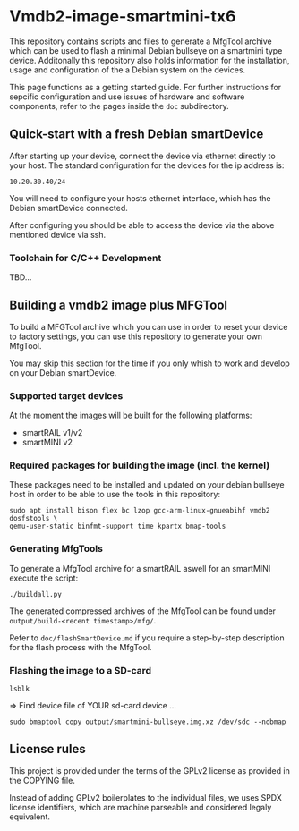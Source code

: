 # Vmdb2-image-smartmini-tx6

This repository contains scripts and files to generate a MfgTool archive which can
be used to flash a minimal Debian bullseye on a smartmini type device. Additonally
this repository also holds information for the installation, usage and configuration
of the a Debian system on the devices.

This page functions as a getting started guide. For further instructions
for sepcific configuration and use issues of hardware and software components, refer
to the pages inside the `doc` subdirectory.

## Quick-start with a fresh Debian smartDevice

After starting up your device, connect the device via ethernet directly to your host. The standard
configuration for the devices for the ip address is:

    10.20.30.40/24

You will need to configure your hosts ethernet interface, which has the Debian smartDevice 
connected.

After configuring you should be able to access the device via the above mentioned device 
via ssh.

### Toolchain for C/C++ Development

TBD...

## Building a vmdb2 image plus MFGTool

To build a MFGTool archive which you can use in order to reset your device to factory settings, you can 
use this repository to generate your own MfgTool.

You may skip this section for the time if you only whish to work and develop on your Debian smartDevice.

### Supported target devices

At the moment the images will be built for the following platforms:

* smartRAIL v1/v2
* smartMINI v2

### Required packages for building the image (incl. the kernel)

These packages need to be installed and updated on your debian bullseye host in order to be able to use the
tools in this repository:

    sudo apt install bison flex bc lzop gcc-arm-linux-gnueabihf vmdb2 dosfstools \
    qemu-user-static binfmt-support time kpartx bmap-tools

### Generating MfgTools

To generate a MfgTool archive for a smartRAIL aswell for an smartMINI execute the script:

    ./buildall.py

The generated compressed archives of the MfgTool can be found under `output/build-<recent timestamp>/mfg/`.

Refer to `doc/flashSmartDevice.md` if you require a step-by-step description for the flash process with the
MfgTool.

### Flashing the image to a SD-card

    lsblk

=> Find device file of YOUR sd-card device ...

    sudo bmaptool copy output/smartmini-bullseye.img.xz /dev/sdc --nobmap

## License rules

This project is provided under the terms of the GPLv2 license as provided in the COPYING file.

Instead of adding GPLv2 boilerplates to the individual files, we uses SPDX license identifiers,
which are machine parseable and considered legaly equivalent.
